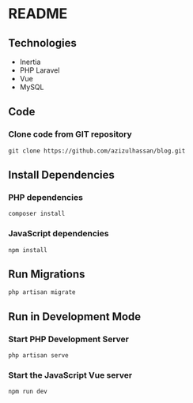 # README

## Technologies
- Inertia
- PHP Laravel
- Vue
- MySQL

## Code
### Clone code from GIT repository
```git clone https://github.com/azizulhassan/blog.git```

## Install Dependencies

### PHP dependencies
```composer install```

### JavaScript dependencies
```npm install```

## Run Migrations
```php artisan migrate```

## Run in Development Mode

### Start PHP Development Server
```php artisan serve```

### Start the JavaScript Vue server
```npm run dev```
